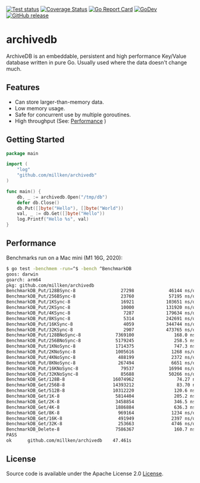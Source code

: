 [![Test status](https://github.com/millken/archivedb/actions/workflows/test.yml/badge.svg?branch=main)](https://github.com/millken/archivedb/actions?workflow=test)
[![Coverage Status](https://coveralls.io/repos/github/millken/archivedb/badge.svg?branch=main)](https://coveralls.io/github/millken/archivedb?branch=main)
[![Go Report Card](https://goreportcard.com/badge/github.com/millken/archivedb)](https://goreportcard.com/report/github.com/millken/archivedb)
[![GoDev](https://img.shields.io/badge/go.dev-reference-007d9c?logo=go&logoColor=white)](https://pkg.go.dev/github.com/millken/archivedb)
[![GitHub release](https://img.shields.io/github/release/millken/archivedb.svg)](https://github.com/millken/archivedb/releases)

# archivedb

ArchiveDB is an embeddable, persistent and high performance Key/Value database written in pure Go.
Usually used where the data doesn't change much.

## Features

* Can store larger-than-memory data.
* Low memory usage.
* Safe for concurrent use by multiple goroutines.
* High throughput (See: [Performance](README.md#Performance) )

## Getting Started 

```go
package main

import (
	"log"
	"github.com/millken/archivedb"
)

func main() {
    db, _ := archivedb.Open("/tmp/db")
    defer db.Close()
    db.Put([]byte("Hello"), []byte("World"))
    val, _ := db.Get([]byte("Hello"))
    log.Printf("Hello %s", val)
}
```

## Performance

Benchmarks run on a Mac mini (M1 16G, 2020):

```sh
$ go test -benchmem -run=^$ -bench ^BenchmarkDB  
goos: darwin
goarch: arm64
pkg: github.com/millken/archivedb
BenchmarkDB_Put/128BSync-8                 27298             46144 ns/op           2.77 MB/s          16 B/op          1 allocs/op
BenchmarkDB_Put/256BSync-8                 23760             57195 ns/op           4.48 MB/s          16 B/op          1 allocs/op
BenchmarkDB_Put/1KSync-8                   16921            103651 ns/op           9.88 MB/s          16 B/op          1 allocs/op
BenchmarkDB_Put/2KSync-8                   10000            131920 ns/op          15.52 MB/s          16 B/op          1 allocs/op
BenchmarkDB_Put/4KSync-8                    7287            179634 ns/op          22.80 MB/s          16 B/op          1 allocs/op
BenchmarkDB_Put/8KSync-8                    5314            242691 ns/op          33.75 MB/s          16 B/op          1 allocs/op
BenchmarkDB_Put/16KSync-8                   4059            344744 ns/op          47.53 MB/s          16 B/op          1 allocs/op
BenchmarkDB_Put/32KSync-8                   2907            473765 ns/op          69.17 MB/s          16 B/op          1 allocs/op
BenchmarkDB_Put/128BNoSync-8             7369100               168.0 ns/op       761.98 MB/s          16 B/op          1 allocs/op
BenchmarkDB_Put/256BNoSync-8             5179245               258.5 ns/op       990.28 MB/s          16 B/op          1 allocs/op
BenchmarkDB_Put/1KNoSync-8               1714375               747.3 ns/op      1370.31 MB/s          16 B/op          1 allocs/op
BenchmarkDB_Put/2KNoSync-8               1005616              1268 ns/op        1615.51 MB/s          16 B/op          1 allocs/op
BenchmarkDB_Put/4KNoSync-8                488199              2372 ns/op        1727.12 MB/s          16 B/op          1 allocs/op
BenchmarkDB_Put/8KNoSync-8                267494              6651 ns/op        1231.69 MB/s          16 B/op          1 allocs/op
BenchmarkDB_Put/16KNoSync-8                79537             16994 ns/op         964.10 MB/s          16 B/op          1 allocs/op
BenchmarkDB_Put/32KNoSync-8                85688             50266 ns/op         651.89 MB/s          16 B/op          1 allocs/op
BenchmarkDB_Get/128B-8                  16074962                74.27 ns/op     1723.52 MB/s           0 B/op          0 allocs/op
BenchmarkDB_Get/256B-8                  14393212                83.70 ns/op     3058.62 MB/s           0 B/op          0 allocs/op
BenchmarkDB_Get/512B-8                  10312220               120.6 ns/op      4245.71 MB/s           0 B/op          0 allocs/op
BenchmarkDB_Get/1K-8                     5814404               205.2 ns/op      4991.29 MB/s           0 B/op          0 allocs/op
BenchmarkDB_Get/2K-8                     3458854               346.5 ns/op      5911.35 MB/s           0 B/op          0 allocs/op
BenchmarkDB_Get/4K-8                     1886884               636.3 ns/op      6436.78 MB/s           0 B/op          0 allocs/op
BenchmarkDB_Get/8K-8                      969164              1234 ns/op        6640.20 MB/s           0 B/op          0 allocs/op
BenchmarkDB_Get/16K-8                     491949              2397 ns/op        6833.90 MB/s           0 B/op          0 allocs/op
BenchmarkDB_Get/32K-8                     253663              4746 ns/op        6904.80 MB/s           0 B/op          0 allocs/op
BenchmarkDB_Delete-8                     7586367               160.7 ns/op            16 B/op          1 allocs/op
PASS
ok      github.com/millken/archivedb    47.461s
```

## License

Source code is available under the Apache License 2.0 [License](/LICENSE).